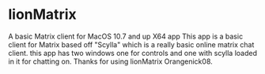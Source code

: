 # lionMatrix
A basic Matrix client for MacOS 10.7 and up X64 app 
This app is a basic client for Matrix based off "Scylla" which is a really basic online matrix chat client. this app has two windows one for controls and one with scylla loaded in it for chatting on.
Thanks for using lionMatrix Orangenick08.

